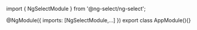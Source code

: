import { NgSelectModule } from '@ng-select/ng-select';

@NgModule({
  imports: [NgSelectModule,...]
})
export class AppModule(){}
